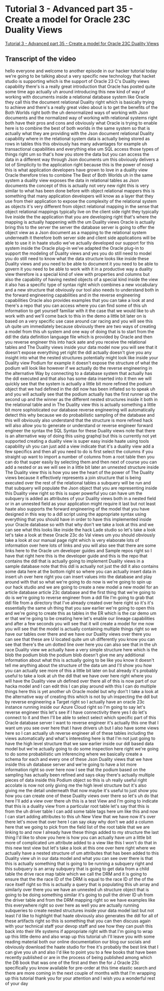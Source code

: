
# Tutorial 3 - Advanced part 35 - Create a model for Oracle 23C Duality Views

[Tutorial 3 - Advanced part 35 - Create a model for Oracle 23C Duality Views](https://community.hackolade.com/slides/slide/oracle-23c-duality-views-58?fullscreen=1)

## Transcript of the video

hello everyone and welcome to another episode in our hacker tutorial today we're going to be talking about a very specific new technology that hacket studio is supporting which is the support of Oracle 23 C's Duality views capability there's is a really great introduction that Oracle has posted quite some time ago actually uh around introducing this new kind of way of working with documents inside a relational database system like Oracle they call this the document relational Duality right which is basically trying to achieve and there's a really great video about is to get the benefits of the Both Worlds right both the uh denormalized ways of working with Json documents and the normalized way of working with relational systems right both have their pros and cons and obviously what Oracle is trying to enable here is to combine the best of both worlds in the same system so that is actually what they are providing with the Json document relational Duality capability where in the relational system data is actually being stored as rows in tables this this obviously has many advantages for example uh transactional capabilities and everything else um SQL access those types of things right um so that's how you store the data but you can access the data in a different way through Json documents um this obviously delivers a lot of Simplicity to the application right because this is the power of nosql this is what application developers have grown to love in a duality view Oracle therefore tries to combine The Best of Both Worlds uh in the same system a duality view exposes the data in relational tables as Json documents the concept of this is actually not very new right this is very similar to what has been done before with object relational mappers this is something that many application developers will know as a layer that they use from their application to expose the complexity of the relational system as objects it's very different from object relational mapping in the sense that object relational mappings typically live on the client side right they typically live inside the the application that you are developing right that's where the mapping is actually happening with the um Duality views Oracle is actually bring this to the server the server the database server is going to offer the object view as a Json document as a mapping to the relational system underneath it therefore both server side and client side applications will be able to use it in haate studio we've actually developed our support for this system inside the Oracle plug-in we've adapted the Oracle plug-in to support the modeling of Duality views and yes you do still need to model you do still need to know what the data structure looks like inside these Duality views and you need to be able to document it you need to be able to govern it you need to be able to work with it in a productive way a duality view therefore is a special kind of view with properties and columns but also the capability of having nested objects of a special kind inside the view it also has a specific type of syntax right which combines a new vocabulary and a new structure that obviously our tool also needs to understand both in the forward engineering capabilities and in the reverse engineering capabilities Oracle also provides examples that you can take a look at and there's a repo that you can access where you can find some of this uh information to get yourself familiar with it the case that we would like to uh work with and we'll come back to this in the demo a little bit later on is based on a very specific use case around car racing and you will see this uh quite um immediately because obviously there are two ways of creating a model from this uh system and one way of doing that is to start from the ddl the data definition language file which is provided by Oracle and then you reverse engineer this into hack aate and you receive the relational tables and The Duality views inside your data model now you will see that it doesn't expose everything yet right the ddl actually doesn't give you any insight into what the nested structures potentially might look like inside your Duality view Podium for example it doesn't expose the structure of what the podium will look like however if we actually do the reverse engineering in the alternative Way by connecting to a database system that actually has the ddl executed and that also has some data inserted into it then we will quickly see that the system is actually a little bit more refined the podium object that we had defined in the ddl now has been inflated so to speak uh and you will actually see that the podium actually has the first runner up the second up and the winner as the different nested structures inside it both in the relational table and in The Duality view this is actually something a little bit more sophisticated our database reverse engineering will automatically detect this why because we do probabilistic sampling of the database and this will obviously also understand that the structure is more refined hack will also allow you to generate or understand or reverse engineer forward engineer the syntax the SQL Syntax for these Duality views note that there is an alternative way of doing this using graphql but this is currently not yet supported creating a duality view is super easy inside haate using tools capability uh you can just add a view indicate that it's a duality view add a few specifics and then all you need to do is first select the columns if you straight up want to import a number of columns from a root table then you can do that super easily by selecting them and then next of course you can add a nested or as we will see in a little bit later an unnested structure inside The Duality view this is how you see the heart of the power of The Duality views because it effectively represents a join structure that is being executed over the rest of the relational tables a subquery will be run and that subquery will populate the Json object that you are representing inside this Duality view right so this is super powerful you can have um the subquery is added as attributes of your Duality views both in a nested field or in an unnested field as your application might require it last but not least haate also supports the forward engineering of the model that you have designed in this way to a ddl script using the appropriate syntax using everything that you should have in order to have this implemented inside your Oracle database so with that why don't we take a look at this and we can see what this looks like inside the hack Lade studio so let's take a look let's take a look at these Oracle 23c do Val views um you should obviously take a look at our manual page right which is very elaborate lots of information over here lots of links and you will also see that there are some links here to the Oracle um developer guides and Sample repos right so I have that right here this is the developer guide and this is the repo that contains the ddl that is actually going to implement Duality views in a sample database note that this ddl is actually not just the ddl it also contains some data here at the bottom right so where you can actually insert data in insert uh over here right you can insert values into the database and play around with that so what we're going to do now is we're going to spin up our hack studio and we are going to create a new model a new model for an article database article 23c database and the first thing that we're going to do is we're going to reverse engineer from a ddl file I'm going to grab that ddl file from a directory that I've already created over here right so it's it's essentially the same uh thing that you saw earlier we're going to open this and we're going to create this as tables in the ER which is the car demo um er that we're going to be creating here let's enable our lineage capabilities and after a few seconds you will see that it will create a model for me now you will see that the model is actually containing multiple things right so we have our tables over there and we have our Duality views over there you can see that these are U located quite um uh differently you know you can see that there's the um dotted line over here you can also see that in the uh race Duality view we actually have a very simple structure here which is the blob the podium blob the podium blob doesn't give me any additional information about what this is actually going to be like you know it doesn't tell me anything about the structure of the data um and I'll show you how you can actually see more of this a little bit later on but already it's probably useful to take a look at uh the ddl that we have over here right where you will have the Duality view uh defined over there all of this is now part of our hacka model and I can edit this I can play around with this I can do multiple things here this is yet another uh Oracle model but why don't I take a look at the alternative way of creating this which is not by uh inspecting the ddl but by reverse engineering a Target right so I actually have an oracle 23c instance running inside our Azure Cloud right so I'm going to say let's reverse engineer this let's see if I have connectivity there yes I do let's connect to it and then I'll be able to select select which specific part of this Oracle database server I want to reverse engineer it's actually this one that I want um you see over here that I have drivers uh but I also have some views here so I can actually uh reverse engineer all of these tables including the views automatically and what's interesting here is that I'm not just going to have the high level structure that we saw earlier inside our ddl based data model but we're actually going to do some inspection here right we're going to do some probabilistic um inferencing where we basically create a schema for each and every one of these Json Duality views that we have inside this uh database server and we're going to have a lot more information right so over here now I see that the podium based on the sampling has actually been refined and says okay there's actually multiple pieces of data inside this Podium object so this is uh really useful right accolate is now not only giving me the high level structure but it's also giving me the detail underneath that now maybe it's useful to just show you how you can create one of these Duality views over there so let's uh do that here I'll add a view over there uh this is a test View and I'm going to indicate that this is a duality view from a particular root table let's say that this is from the uh driver table I can add some table tags here um like this and now I can start adding attributes to this uh New View that we have now it's over there let's move that over here I can say okay why don't we add a column here that we going to pick from the field list of the root table that we are linking to and now I already have these things added to my structure the last thing I'd like to show you here is how you can actually have um a little bit more of complicated um attribute added to a view like this I won't do that in this new test view but let's take a look at this one over here right where we actually have a nested structure of um attributes that has been added to this Duality view uh in our data model and what you can see over there is that this is actually something that is going to be running a subquery right and this subquery is an array subquery that is going to get data from a child table the drive race map table which we call the DRM and it is going to ensure that the the race ID of the DRM is equal to the race ID of the of the race itself right so this is actually a query that is populating this uh array and similarly over there you we have an unnested uh structure object that is going to be doing something similar it's going to pull the driver ID uh from the driver table and from the DRM mapping right so we have examples like this everywhere right so over here as well you are actually running subqueries to create nested structures inside your data model last but not least I'd like to highlight that haate obviously also generates the ddl for all of these artifacts right so this is something that you can then discuss again with your technical staff your devop staff and see how they can push this back into their life systems if appropriate right with that I'm going to wrap up this little demo and also wrap up this tutorial uh I'll leave you with some reading material both our online documentation our blog our socials and obviously download the haate studio for free it's probably the best link that I can give you uh and also I'd like to point you to a few books that have been recently published or are in the process of being published among which the DB book that was one of the first and then the for J Oracle 23c specifically you know available for pre-order at this time elastic search and there are more coming in the next couple of months with that I'm wrapping up this tutorial thank you for your attention and I wish you a wonderful rest of your day